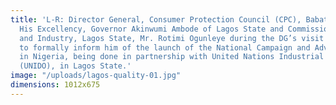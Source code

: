 ```yaml
---
title: 'L-R: Director General, Consumer Protection Council (CPC), Babatunde Irukera;
  His Excellency, Governor Akinwumi Ambode of Lagos State and Commissioner for Commerce
  and Industry, Lagos State, Mr. Rotimi Ogunleye during the DG’s visit to the Governor,
  to formally inform him of the launch of the National Campaign and Advocacy for Quality
  in Nigeria, being done in partnership with United Nations Industrial Organisation
  (UNIDO), in Lagos State.'
image: "/uploads/lagos-quality-01.jpg"
dimensions: 1012x675
---
```


